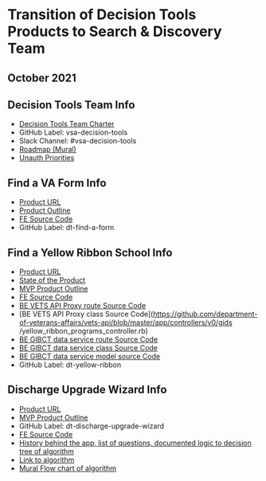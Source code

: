 # Transition of Decision Tools Products to Search & Discovery Team
## October 2021

## Decision Tools Team Info
- [Decision Tools Team Charter](https://github.com/department-of-veterans-affairs/va.gov-team/tree/master/teams/vsa/teams/decision-tools)
- GitHub Label: vsa-decision-tools
- Slack Channel: #vsa-decision-tools
- [Roadmap (Mural) ](https://app.mural.co/t/departmentofveteransaffairs9999/m/departmentofveteransaffairs9999/1606233302345/7ce4ecc84a8d04a12dd3de0ef33600ea86611aad?sender=ubc7e3ad210f2b3eb28e46170)
- [Unauth Priorities](https://github.com/department-of-veterans-affairs/va.gov-team/blob/master/teams/vsa/teams/public-websites/unauth-prioritries.md#decision-tools)

## Find a VA Form Info
- [Product URL](https://va.gov/find-forms/)
- [Product Outline](https://github.com/department-of-veterans-affairs/va.gov-team/blob/master/products/find-a-va-form/README.md)
- [FE Source Code](https://github.com/department-of-veterans-affairs/vets-website/tree/master/src/applications/find-forms)
- GitHub Label: dt-find-a-form

## Find a Yellow Ribbon School Info
- [Product URL](https://va.gov/education/yellow-ribbon-participating-schools/)
- [State of the Product](https://github.com/department-of-veterans-affairs/va.gov-team/blob/master/products/find-a-yellow-ribbon-school/State-of-the-Product.md)
- [MVP Product Outline](https://github.com/department-of-veterans-affairs/va.gov-team/tree/master/products/find-a-yellow-ribbon-school)
- [FE Source Code](https://github.com/department-of-veterans-affairs/vets-website/tree/master/src/applications/yellow-ribbon)
- [BE VETS API Proxy route Source Code](https://github.com/department-of-veterans-affairs/vets-api/blob/master/config/routes.rb#L206)
- [BE VETS API Proxy class Source Code](https://github.com/department-of-veterans-affairs/vets-api/blob/master/app/controllers/v0/gids
/yellow_ribbon_programs_controller.rb)
- [BE GIBCT data service route Source Code](https://github.com/department-of-veterans-affairs/gibct-data-service/blob/master/config/routes.rb#L62)
- [BE GIBCT data service class Source Code](https://github.com/department-of-veterans-affairs/gibct-data-service/blob/master/app/controllers/v0/yellow_ribbon_programs_controller.rb#L18)
- [BE GIBCT data service model source Code](https://github.com/department-of-veterans-affairs/gibct-data-service/blob/master/app/controllers/v0/yellow_ribbon_programs_controller.rb#L18)
- GitHub Label: dt-yellow-ribbon

## Discharge Upgrade Wizard Info
- [Product URL](https://www.va.gov/discharge-upgrade-instructions/)
- [MVP Product Outline](https://github.com/department-of-veterans-affairs/va.gov-team/blob/master/products/veteran-military-records/discharge-update/readme.md)
- GitHub Label: dt-discharge-upgrade-wizard
- [FE Source Code](https://github.com/department-of-veterans-affairs/vets-website/tree/master/src/applications/discharge-wizard)
- [History behind the app, list of questions, documented logic to decision tree of algorithm](https://github.com/department-of-veterans-affairs/va.gov-team/blob/master/products/veteran-military-records/discharge-update/dw-content.md)
- [Link to algorithm](https://github.com/department-of-veterans-affairs/vets-website/blob/master/src/applications/discharge-wizard/reducers/discharge-wizard.js#L21)
- [Mural Flow chart of algorithm](https://app.mural.co/t/vsa8243/m/vsa8243/1627914230072/0dae80453b6c97e152fb844ff597ca4bbeb8cc40?sender=u297259cf33d081170d328565)

